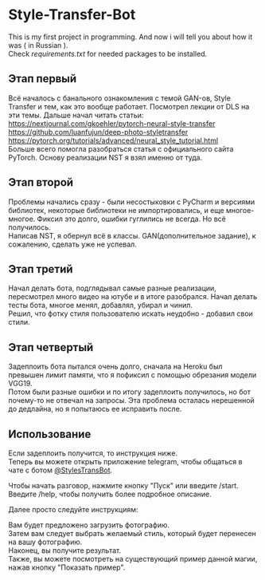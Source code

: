 # Style-Transfer-Bot
This is my first project in programming. And now i will tell you about how it was ( in Russian ).<br>
Check <i>requirements.txt</i> for needed packages to be installed.

## Этап первый 
Всё началось с банального ознакомления с темой GAN-ов, Style Transfer и тем, как это вообще работает. Посмотрел лекции от DLS на эти темы.
Дальше начал читать статьи: <br>
	https://nextjournal.com/gkoehler/pytorch-neural-style-transfer <br>
	https://github.com/luanfujun/deep-photo-styletransfer <br>
  https://pytorch.org/tutorials/advanced/neural_style_tutorial.html <br>
Больше всего помогла разобраться статья с официального сайта PyTorch. Основу реализации NST я взял именно от туда.
## Этап второй
Проблемы начались сразу - были несостыковки с PyCharm и версиями библиотек, некоторые библиотеки не импортировались, и еще многое-многое.
Фиксил это долго, ошибки гуглились не всегда. Но всё получилось. <br>
Написав NST, я обернул всё в классы. GAN(дополнительное задание), к сожалению, сделать уже не успевал.
## Этап третий 
Начал делать бота, подглядывал самые разные реализации, пересмотрел много видео на ютубе и в итоге разобрался.
Начал делать тесты бота, многое менял, добавлял, убирал и чинил. <br> Решил, что фотку стиля пользователю искать неудобно - добавил свои стили.
## Этап четвертый 
Задеплоить бота пытался очень долго, сначала на Heroku был превышен лимит памяти, что я пофиксил с помощью обрезания модели VGG19. <br>
Потом были разные ошибки и по итогу задеплоить получилось, но бот почему-то не отвечал на запросы. Эта проблема осталась нерешенной до дедлайна, но я попытаюсь ее исправить после.
## Использование
Если задеплоить получится, то инструкция ниже. <br>
Теперь вы можете открыть приложение telegram, чтобы общаться в чате с ботом <a href='https://t.me/StylesTransBot'>@StylesTransBot</a>.<br>

Чтобы начать разговор, нажмите кнопку "Пуск" или введите /start. Введите /help, чтобы получить более подробное описание.<br>

Далее просто следуйте инструкциям: <br>

Вам будет предложено загрузить фотографию.<br>
Затем вам следует выбрать желаемый стиль, который будет перенесен на вашу фотографию. <br>
Наконец, вы получите результат.<br> Также, вы можете посмотреть на существующий пример данной магии, нажав кнопку "Показать пример".


